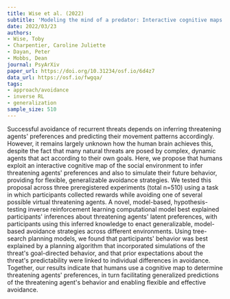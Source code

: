 ```yaml
---
title: Wise et al. (2022)
subtitle: 'Modeling the mind of a predator: Interactive cognitive maps support flexible avoidance of dynamic threats'
date: 2022/03/23
authors:
- Wise, Toby
- Charpentier, Caroline Juliette
- Dayan, Peter
- Mobbs, Dean
journal: PsyArXiv
paper_url: https://doi.org/10.31234/osf.io/6d4z7
data_url: https://osf.io/fwgqa/
tags:
- approach/avoidance
- inverse RL
- generalization
sample_size: 510
---
```


Successful avoidance of recurrent threats depends on inferring threatening agents' preferences and predicting their movement patterns accordingly. However, it remains largely unknown how the human brain achieves this, despite the fact that many natural threats are posed by complex, dynamic agents that act according to their own goals. Here, we propose that humans exploit an interactive cognitive map of the social environment to infer threatening agents' preferences and also to simulate their future behavior, providing for flexible, generalizable avoidance strategies. We tested this proposal across three preregistered experiments (total n=510) using a task in which participants collected rewards while avoiding one of several possible virtual threatening agents. A novel, model-based, hypothesis-testing inverse reinforcement learning computational model best explained participants' inferences about threatening agents' latent preferences, with participants using this inferred knowledge to enact generalizable, model-based avoidance strategies across different environments. Using tree-search planning models, we found that participants' behavior was best explained by a planning algorithm that incorporated simulations of the threat's goal-directed behavior, and that prior expectations about the threat's predictability were linked to individual differences in avoidance. Together, our results indicate that humans use a cognitive map to determine threatening agents' preferences, in turn facilitating generalized predictions of the threatening agent's behavior and enabling flexible and effective avoidance.
